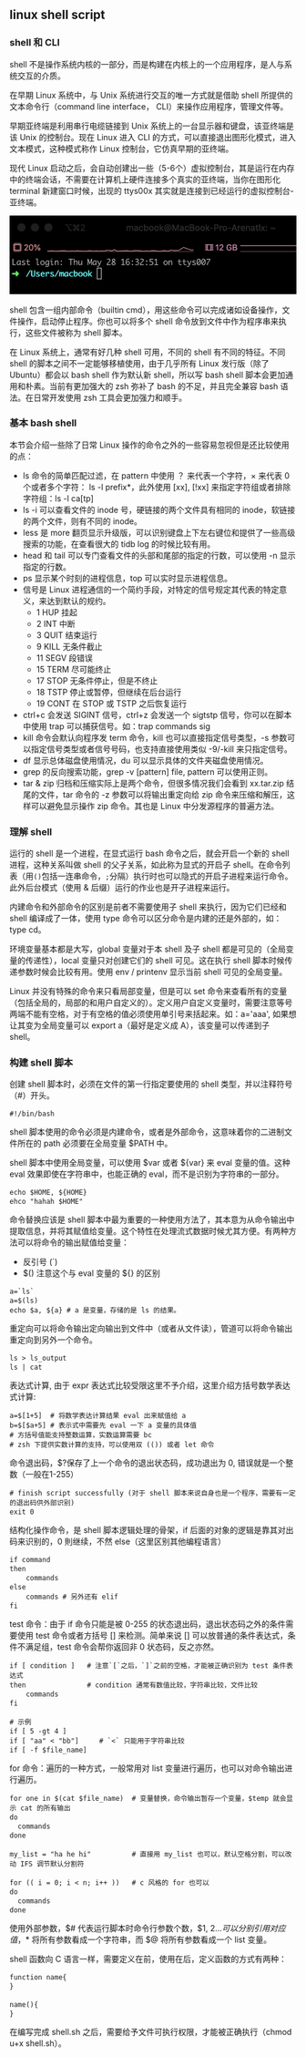 ## linux shell script

### shell 和 CLI

shell 不是操作系统内核的一部分，而是构建在内核上的一个应用程序，是人与系统交互的介质。

在早期 Linux 系统中，与 Unix 系统进行交互的唯一方式就是借助 shell 所提供的文本命令行（command line interface， CLI）来操作应用程序，管理文件等。

早期亚终端是利用串行电缆链接到 Unix 系统上的一台显示器和键盘，该亚终端是该 Unix 的控制台。现在 Linux 进入 CLI 的方式，可以直接退出图形化模式，进入文本模式，这种模式称作 Linux 控制台，它仿真早期的亚终端。

现代 Linux 启动之后，会自动创建出一些（5-6个）虚拟控制台，其是运行在内存中的终端会话，不需要在计算机上硬件连接多个真实的亚终端，当你在图形化 terminal 新建窗口时候，出现的 ttys00x 其实就是连接到已经运行的虚拟控制台-亚终端。

![Image](/blog-2020/images/lss_ttys.jpg)

shell 包含一组内部命令（builtin cmd），用这些命令可以完成诸如设备操作，文件操作，启动停止程序。你也可以将多个 shell 命令放到文件中作为程序串来执行，这些文件被称为 shell 脚本。

在 Linux 系统上，通常有好几种 shell 可用，不同的 shell 有不同的特征。不同 shell 的脚本之间不一定能够移植使用，由于几乎所有 Linux 发行版（除了 Ubuntu）都会以 bash shell 作为默认新 shell，所以写 bash shell 脚本会更加通用和朴素。当前有更加强大的 zsh 弥补了 bash 的不足，并且完全兼容 bash 语法。在日常开发使用 zsh 工具会更加强力和顺手。
  
### 基本 bash shell

本节会介绍一些除了日常 Linux 操作的命令之外的一些容易忽视但是还比较使用的点：

- ls 命令的简单匹配过滤，在 pattern 中使用 ？ 来代表一个字符，× 来代表 0 个或者多个字符： ls -l prefix*，此外使用 \[xx], \[!xx] 来指定字符组或者排除字符组：ls -l ca\[tp]
- ls -i 可以查看文件的 inode 号，硬链接的两个文件具有相同的 inode，软链接的两个文件，则有不同的 inode。
- less 是 more 翻页显示升级版，可以识别键盘上下左右键位和提供了一些高级搜索的功能，在查看很大的 tidb log 的时候比较有用。
- head 和 tail 可以专门查看文件的头部和尾部的指定的行数，可以使用 -n 显示指定的行数。
- ps 显示某个时刻的进程信息，top 可以实时显示进程信息。
- 信号是 Linux 进程通信的一个简约手段，对特定的信号规定其代表的特定意义，来达到默认的规约。
    - 1  HUP 挂起
    - 2  INT 中断
    - 3  QUIT 结束运行
    - 9  KILL 无条件截止
    - 11 SEGV 段错误
    - 15 TERM 尽可能终止
    - 17 STOP 无条件停止，但是不终止
    - 18 TSTP 停止或暂停，但继续在后台运行
    - 19 CONT 在 STOP 或 TSTP 之后恢复运行
- ctrl+c 会发送 SIGINT 信号，ctrl+z 会发送一个 sigtstp 信号，你可以在脚本中使用 trap 可以捕获信号。如：trap commands sig
- kill 命令会默认向程序发 term 命令，kill 也可以直接指定信号类型，-s 参数可以指定信号类型或者信号号码，也支持直接使用类似 -9/-kill 来只指定信号。
- df 显示总体磁盘使用情况，du 可以显示具体的文件夹磁盘使用情况。
- grep 的反向搜索功能，grep -v \[pattern] file, pattern 可以使用正则。
- tar & zip 归档和压缩实际上是两个命令，但很多情况我们会看到 xx.tar.zip 结尾的文件，tar 命令的 -z 参数可以将输出重定向给 zip 命令来压缩和解压，这样可以避免显示操作 zip 命令。其也是 Linux 中分发源程序的普遍方法。

### 理解 shell
运行的 shell 是一个进程，在显式运行 bash 命令之后，就会开启一个新的 shell 进程，这种关系叫做 shell 的父子关系，如此称为显式的开启子 shell。在命令列表（用`()`包括一连串命令，`;`分隔）执行时也可以隐式的开启子进程来运行命令。此外后台模式（使用 & 后缀）运行的作业也是开子进程来运行。

内建命令和外部命令的区别是前者不需要使用子 shell 来执行，因为它们已经和 shell 编译成了一体，使用 type 命令可以区分命令是内建的还是外部的，如： type cd。

环境变量基本都是大写，global 变量对于本 shell 及子 shell 都是可见的（全局变量的传递性），local 变量只对创建它们的 shell 可见。这在执行 shell 脚本时候传递参数时候会比较有用。使用 env / printenv 显示当前 shell 可见的全局变量。

Linux 并没有特殊的命令来只看局部变量，但是可以 set 命令来查看所有的变量（包括全局的，局部的和用户自定义的）。定义用户自定义变量时，需要注意等号两端不能有空格，对于有空格的值必须使用单引号来括起来。如：a='aaa', 如果想让其变为全局变量可以 export a（最好是定义成 A），该变量可以传递到子 shell。

### 构建 shell 脚本
创建 shell 脚本时，必须在文件的第一行指定要使用的 shell 类型，并以注释符号（#）开头。

```shell script
#!/bin/bash
```

shell 脚本使用的命令必须是内建命令，或者是外部命令，这意味着你的二进制文件所在的 path 必须要在全局变量 $PATH 中。

shell 脚本中使用全局变量，可以使用 $var 或者 ${var} 来 eval 变量的值。这种 eval 效果即使在字符串中，也能正确的 eval，而不是识别为字符串的一部分。

```shell script
echo $HOME, ${HOME}
ehco "hahah $HOME"
``` 

命令替换应该是 shell 脚本中最为重要的一种使用方法了，其本意为从命令输出中提取信息，并将其赋值给变量。这个特性在处理流式数据时候尤其方便。有两种方法可以将命令的输出赋值给变量：
- 反引号 (`)
- $() 注意这个与 eval 变量的 ${} 的区别

```shell script
a=`ls`
a=$(ls)
echo $a, ${a} # a 是变量，存储的是 ls 的结果。
```

重定向可以将命令输出定向输出到文件中（或者从文件读），管道可以将命令输出重定向到另外一个命令。

```shell script
ls > ls_output
ls | cat
```

表达式计算, 由于 expr 表达式比较受限这里不予介绍，这里介绍方括号数学表达式计算: 

```shell script
a=$[1+5]  # 将数学表达计算结果 eval 出来赋值给 a
b=$[$a+5] # 表示式中需要先 eval 一下 a 变量的具体值
# 方括号值能支持整数运算，实数运算需要 bc
# zsh 下提供实数计算的支持，可以使用双 (()) 或者 let 命令
```

命令退出码，$?保存了上一个命令的退出状态码，成功退出为 0, 错误就是一个整数（一般在1-255）

```shell script
# finish script successfully (对于 shell 脚本来说自身也是一个程序，需要有一定的退出码供外部识别)
exit 0
```

结构化操作命令，是 shell 脚本逻辑处理的骨架，if 后面的对象的逻辑是靠其对出码来识别的，0 則继续，不然 else（这里区别其他编程语言）

```shell script
if command
then
    commands
else
    commands # 另外还有 elif
fi
```

test 命令：由于 if 命令只能是被 0-255 的状态退出码，退出状态码之外的条件需要使用 test 命令或者方括号 [] 来检测。简单来说 [] 可以放普通的条件表达式，条件不满足组，test 命令会帮你返回非 0 状态码，反之亦然。
```shell script
if [ condition ]   # 注意`[`之后，`]`之前的空格，才能被正确识别为 test 条件表达式
then               # condition 通常有数值比较，字符串比较，文件比较
    commands
fi

# 示例
if [ 5 -gt 4 ]
if [ "aa" < "bb"]     # `<` 只能用于字符串比较
if [ -f $file_name]
```

for 命令：遍历的一种方式，一般常用对 list 变量进行遍历，也可以对命令输出进行遍历。
```shell script
for one in $(cat $file_name)  # 变量替换，命令输出暂存一个变量，$temp 就会显示 cat 的所有输出
do
  commands
done 

my_list = "ha he hi"          # 直接用 my_list 也可以，默认空格分割，可以改动 IFS 调节默认分割符

for (( i = 0; i < n; i++ ))   # c 风格的 for 也可以
do
  commands
done
```

使用外部参数，$# 代表运行脚本时命令行参数个数，$1, $2... 可以分别引用对应值，$* 将所有参数看成一个字符串，而 $@ 将所有参数看成一个 list 变量。

shell 函数向 C 语言一样，需要定义在前，使用在后，定义函数的方式有两种：
```shell script
function name{
}

name(){
}
```




在编写完成 shell.sh 之后，需要给予文件可执行权限，才能被正确执行（chmod u+x shell.sh）。

